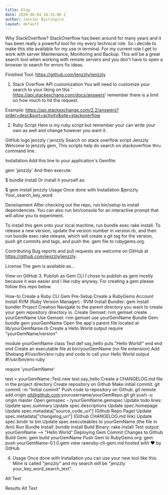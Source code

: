 ```yaml
---
title: blog
date: 2020-06-04 18:15:00 Z
author: Janvier Byiringiro
layout: default
---
```



Why StackOverflow?
StackOverflow has been around for many years and it has been really a powerful tool for my every technical role. So i decide to make this site available for my use in terminal. For my current role I get to work with server Maintenance, Monitoring and Backup. This will be a great search tool when working with remote servers and you don't have to open a browser to search for errors fix ideas.

Finished Tool: https://github.com/jenzzly/jenzzly

1. Stack Overflow API customization
You will need to customize your search to your liking on this ' https://api.stackexchang.com/docs/answers' remember there is a limit on how much to hit the request.

Example: https://api.stackexchange.com/2.2/answers?order=desc&sort=activity&site=stackoverflow

2. Ruby Script
Here is my ruby script but remember your can write your own as well and change however you want it.

GitHub logo jenzzly / jenzzly
Search on stack overflow script
Jenzzly
Welcome to jenzzly gem, This scripts help do search on stackoverflow thru command line.

Installation
Add this line to your application's Gemfile:

gem 'jenzzly'
And then execute:

$ bundle install
Or install it yourself as:

$ gem install jenzzly
Usage
Once done with Installation $jenzzly Your_search_key_word

Development
After checking out the repo, run bin/setup to install dependencies. You can also run bin/console for an interactive prompt that will allow you to experiment.

To install this gem onto your local machine, run bundle exec rake install. To release a new version, update the version number in version.rb, and then run bundle exec rake release, which will create a git tag for the version, push git commits and tags, and push the .gem file to rubygems.org.

Contributing
Bug reports and pull requests are welcome on GitHub at https://github.com/jenzzly/jenzzly.

License
The gem is available as…

View on GitHub
3. Publish as Gem CLI
I chose to publish as gem mostly because it was easier and I like ruby anyway. For creating a gem please follow this repo below.

How-to Create a Ruby CLI Gem
Pre-Setup
Create a RubyGems Account
Install RVM (Ruby Version Manager) : RVM
Install Bundler: gem install bundler
Project Creation
Navigate to the parent directory you want to create your gem repository directory in.
Create Gemset: rvm gemset create yourGemName
Use Gemset: rvm gemset use yourGemName
Bundle Gem: bundle gem yourGemName
Open the app's parent file located at lib/yourGemName.rb
Create a Hello World output
require "yourGemName/version"

module yourGemName
  class Test
    def say_hello
      puts "Hello World!"
    end
  end
end
Create an executable file at bin/yourGemName (no file extension)
Add Shebang #!/usr/bin/env ruby and code to call your Hello World output
#!/usr/bin/env ruby

require 'yourGemName'

test = yourGemName::Test.new
test.say_hello
Create a CHANGELOG.md file in the project directory
Create repository on Github
Make initial commit: git commit -m "Initial commit"
Push code to repository on Github:
git remote add origin git@github.com:yourusername/yourGemRepo.git
git push -u origin master
Open gemspec - /yourGemName.gemspec
Update todo lines:
Update spec.summary
Update spec.descriptions
Update spec.homepage
Update spec.metadata["source_code_uri"] (Github Repo Page)
Update spec.metadata["changelog_uri"] (Github CHANGELOG.md link)
Update spec.bindir to bin
Update spec.executeables to yourGemName (the file in /bin)
Run Bundle Install: bundle install
Build Binary: rake install
Test output: yourGemName --> "Hello World"
Deploying Gem
Commit Changes to Github
Build Gem: gem build yourGemName
Push Gem to RubyGems.org: gem push yourGemName-0.1.0.gem
view rawruby-cli-gem.md hosted with ❤ by GitHub

4. Usage
Once done with Installation you can use your new tool like this: Mine is called "jenzzly" and my search will be
"jenzzly your_key_word_search_text".

Alt Text

Results
Alt Text